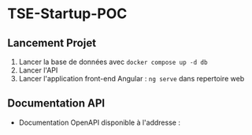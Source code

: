 # TSE-Startup-POC

## Lancement Projet

1. Lancer la base de données avec `docker compose up -d db`
2. Lancer l'API 
3. Lancer l'application front-end Angular : `ng serve` dans repertoire web

## Documentation API
- Documentation OpenAPI disponible à l'addresse : [](http://localhost:8081/api/apidocs)

